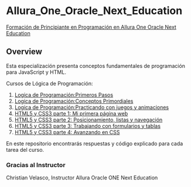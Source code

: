 # Allura_One_Oracle_Next_Education

 [Formación de Principiante en Programación en Allura One Oracle Next Education](https://app.aluracursos.com/formacion-programacion-primeros-pasos-grupo5-one) 

## Overview
Esta especialización presenta conceptos fundamentales de programación para JavaScript y HTML.

Cursos de Lógica de Programación:
1. [Logica de Programación:Primeros Pasos](https://github.com/elizabethygonz/Allura_One_Oracle_Next_Education/tree/main/1_Logica_de_programacion)
2. [Logica de Programación:Conceptos Primordiales](https://github.com/elizabethygonz/Allura_One_Oracle_Next_Education/tree/main/2_Logica_de_Programacion_Conceptos_Primordiales)
3. [Logica de Programación:Practicando con juegos y animaciones](https://github.com/elizabethygonz/Allura_One_Oracle_Next_Education/tree/main/3_Lógica_de_programación_Practicando_con_juegos_y_animaciones)
4. [HTML5 y CSS3 parte 1: Mi primera página web](https://github.com/elizabethygonz/Allura_One_Oracle_Next_Education/tree/main/1_Logica_de_programacion)
5. [HTML5 y CSS3 parte 2: Posicionamiento, listas y navegación](https://github.com/elizabethygonz/Allura_One_Oracle_Next_Education/tree/main/2_Logica_de_Programacion_Conceptos_Primordiales)
6. [HTML5 y CSS3 parte 3: Trabajando con formularios y tablas](https://github.com/elizabethygonz/Allura_One_Oracle_Next_Education/tree/main/3_Lógica_de_programación_Practicando_con_juegos_y_animaciones)
7. [HTML5 y CSS3 parte 4: Avanzando en CSS](https://github.com/elizabethygonz/Allura_One_Oracle_Next_Education/tree/main/3_Lógica_de_programación_Practicando_con_juegos_y_animaciones)

En este repositorio encontrarás respuestas y código explicado para cada tarea del curso.


### Gracias al Instructor
Christian Velasco,  Instructor Allura Oracle ONE Next Education
